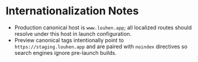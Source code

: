 # Internationalization Notes

- Production canonical host is `www.louhen.app`; all localized routes should resolve under this host in launch configuration.
- Preview canonical tags intentionally point to `https://staging.louhen.app` and are paired with `noindex` directives so search engines ignore pre-launch builds.
